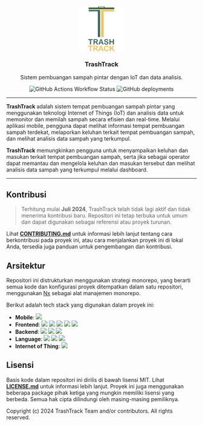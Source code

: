 <div align="center">

<img src=".github/assets/TrashTrack.png" align="center" width="120px" height="120px">

<h3>TrashTrack</h3>
<p>Sistem pembuangan sampah pintar dengan IoT dan data analisis.<p>

![GitHub Actions Workflow Status](https://img.shields.io/github/actions/workflow/status/trashtrackteam/trashtrack/release-android.yml?style=flat&logo=android&label=Canary%20Build)
![GitHub deployments](https://img.shields.io/github/deployments/trashtrackteam/trashtrack/production?style=flat&logo=railway&label=Production%20API)

</div>

---

**TrashTrack** adalah sistem tempat pembuangan sampah pintar yang menggunakan teknologi Internet of Things (IoT) dan analisis data untuk memonitor dan memilah sampah secara efisien dan real-time. Melalui aplikasi mobile, pengguna dapat melihat informasi tempat pembuangan sampah terdekat, melaporkan keluhan terkait tempat pembuangan sampah, dan melihat analisis data sampah yang terkumpul.

**TrashTrack** memungkinkan pengguna untuk menyampaikan keluhan dan masukan terkait tempat pembuangan sampah, serta jika sebagai operator dapat memantau dan mengelola keluhan dan masukan tersebut dan melihat analisis data sampah yang terkumpul melalui dashboard.

---

## Kontribusi

> Terhitung mulai **Juli 2024**, TrashTrack telah tidak lagi aktif dan tidak menerima kontribusi baru. Repositori ini tetap terbuka untuk umum dan dapat digunakan sebagai referensi atau proyek turunan.

Lihat **[CONTRIBUTING.md](CONTRIBUTING.md)** untuk informasi lebih lanjut tentang cara berkontribusi pada proyek ini, atau cara menjalankan proyek ini di lokal Anda, tersedia juga panduan untuk pengembangan dan kontribusi.

## Arsitektur

Repositori ini distrukturkan menggunakan strategi monorepo, yang berarti semua kode dan konfigurasi proyek ditempatkan dalam satu repositori, menggunakan [Nx](https://nx.dev/) sebagai alat manajemen monorepo.

Berikut adalah tech stack yang digunakan dalam proyek ini:

- **Mobile**: <img src="https://img.shields.io/badge/capacitor-black.svg?style=flat&logo=capacitor&logoColor=01bdfe">
- **Frontend**: <img src="https://img.shields.io/badge/vite-%23646CFF.svg?style=flat&logo=vite&logoColor=white"> <img src="https://img.shields.io/badge/react-%2320232a.svg?style=flat&logo=react&logoColor=%2361DAFB"> <img src="https://img.shields.io/badge/Ionic-%233880FF.svg?style=flat&logo=Ionic&logoColor=white"> <img src="https://img.shields.io/badge/shadcn/ui-%23000000.svg?style=flat&logo=shadcnui&logoColor=white"> <img src="https://img.shields.io/badge/tailwindcss-%2338B2AC.svg?style=flat&logo=tailwind-css&logoColor=white">
- **Backend**: <img src="https://img.shields.io/badge/nestjs-%23E0234E.svg?style=flat&logo=nestjs&logoColor=white"> <img src="https://img.shields.io/badge/prisma-3982CE?style=flat&logo=Prisma&logoColor=white"> <img src="https://img.shields.io/badge/postgres-%23316192.svg?style=flat&logo=postgresql&logoColor=white">
- **Language**: <img src="https://img.shields.io/badge/typescript-%23007ACC.svg?style=flat&logo=typescript&logoColor=white"> <img src="https://img.shields.io/badge/c++-%2300599C.svg?style=f&logo=c%2B%2B&logoColor=white"> <img src="https://img.shields.io/badge/java-%23ED8B00.svg?style=f&logo=openjdk&logoColor=white">
- **Internet of Thing**: <img src="https://img.shields.io/badge/espressif-E7352C.svg?style=flat&logo=espressif&logoColor=white">

## Lisensi

Basis kode dalam repositori ini dirilis di bawah lisensi MIT. Lihat **[LICENSE.md](LICENSE)** untuk informasi lebih lanjut. Proyek ini juga menggunakan beberapa package pihak ketiga yang mungkin memiliki lisensi yang berbeda. Semua hak cipta dilindungi oleh masing-masing pemiliknya.


Copyright (c) 2024 TrashTrack Team and/or contributors. All rights reserved.